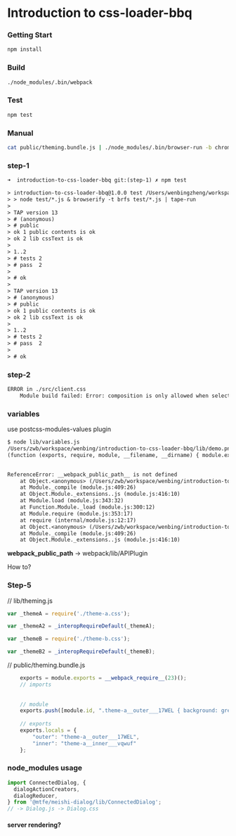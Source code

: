 Introduction to css-loader-bbq
=====

### Getting Start

```sh
npm install
```


### Build

```sh
./node_modules/.bin/webpack
```

### Test

```sh
npm test
```

### Manual

```sh
cat public/theming.bundle.js | ./node_modules/.bin/browser-run -b chrome
```


### step-1

```txt
➜  introduction-to-css-loader-bbq git:(step-1) ✗ npm test

> introduction-to-css-loader-bbq@1.0.0 test /Users/wenbingzheng/workspace/wenbing/introduction-to-css-loader-bbq
> > node test/*.js & browserify -t brfs test/*.js | tape-run
>
> TAP version 13
> # (anonymous)
> # public
> ok 1 public contents is ok
> ok 2 lib cssText is ok
>
> 1..2
> # tests 2
> # pass  2
>
> # ok
>
> TAP version 13
> # (anonymous)
> # public
> ok 1 public contents is ok
> ok 2 lib cssText is ok
>
> 1..2
> # tests 2
> # pass  2
>
> # ok
```

### step-2

```txt
ERROR in ./src/client.css
    Module build failed: Error: composition is only allowed when selector is single :local class name not in ".baz", ".baz" is weird
```

### variables

use postcss-modules-values plugin

```txt
$ node lib/variables.js
/Users/zwb/workspace/wenbing/introduction-to-css-loader-bbq/lib/demo.png.js:1
(function (exports, require, module, __filename, __dirname) { module.exports = __webpack_public_path__ + "src/demo.png";
                                                                               ^

ReferenceError: __webpack_public_path__ is not defined
    at Object.<anonymous> (/Users/zwb/workspace/wenbing/introduction-to-css-loader-bbq/lib/demo.png.js:1:80)
    at Module._compile (module.js:409:26)
    at Object.Module._extensions..js (module.js:416:10)
    at Module.load (module.js:343:32)
    at Function.Module._load (module.js:300:12)
    at Module.require (module.js:353:17)
    at require (internal/module.js:12:17)
    at Object.<anonymous> (/Users/zwb/workspace/wenbing/introduction-to-css-loader-bbq/lib/demo.css.js:7:209)
    at Module._compile (module.js:409:26)
    at Object.Module._extensions..js (module.js:416:10)
```

__webpack_public_path__ -> webpack/lib/APIPlugin

How to?


### Step-5

// lib/theming.js

```js
var _themeA = require('./theme-a.css');

var _themeA2 = _interopRequireDefault(_themeA);

var _themeB = require('./theme-b.css');

var _themeB2 = _interopRequireDefault(_themeB);
```

// public/theming.bundle.js

```js
	exports = module.exports = __webpack_require__(23)();
	// imports
	
	
	// module
	exports.push([module.id, ".theme-a__outer___17WEL { background: green; }\n.theme-a__inner___vqwuf { color: blue; }\n", ""]);
	
	// exports
	exports.locals = {
		"outer": "theme-a__outer___17WEL",
		"inner": "theme-a__inner___vqwuf"
	};
```

### node_modules usage

```js
import ConnectedDialog, {
  dialogActionCreators,
  dialogReducer,
} from '@mtfe/meishi-dialog/lib/ConnectedDialog';
// -> Dialog.js -> Dialog.css
```

#### server rendering?





